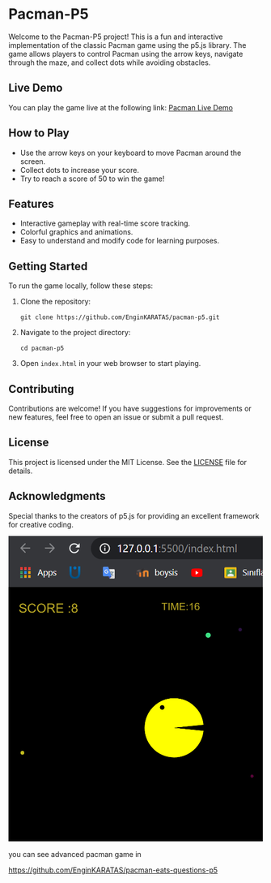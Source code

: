 # Pacman-P5

Welcome to the Pacman-P5 project! This is a fun and interactive implementation of the classic Pacman game using the p5.js library. The game allows players to control Pacman using the arrow keys, navigate through the maze, and collect dots while avoiding obstacles.

## Live Demo

You can play the game live at the following link: [Pacman Live Demo](https://pacman-p5-ilt8yrwri-enginkaratas-projects.vercel.app/)

## How to Play

- Use the arrow keys on your keyboard to move Pacman around the screen.
- Collect dots to increase your score.
- Try to reach a score of 50 to win the game!

## Features

- Interactive gameplay with real-time score tracking.
- Colorful graphics and animations.
- Easy to understand and modify code for learning purposes.

## Getting Started

To run the game locally, follow these steps:

1. Clone the repository:
   ```
   git clone https://github.com/EnginKARATAS/pacman-p5.git
   ```

2. Navigate to the project directory:
   ```
   cd pacman-p5
   ```

3. Open `index.html` in your web browser to start playing.

## Contributing

Contributions are welcome! If you have suggestions for improvements or new features, feel free to open an issue or submit a pull request.

## License

This project is licensed under the MIT License. See the [LICENSE](LICENSE) file for details.

## Acknowledgments

Special thanks to the creators of p5.js for providing an excellent framework for creative coding.

![](aaa.png)

you can see advanced pacman game in 

https://github.com/EnginKARATAS/pacman-eats-questions-p5

 
